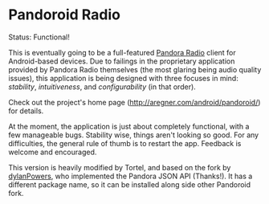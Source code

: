 Pandoroid Radio
===============
Status: Functional!

This is eventually going to be a full-featured [Pandora Radio](http://www.pandora.com/) client for Android-based devices.  Due to failings in the proprietary application provided by Pandora Radio themselves (the most glaring being audio quality issues), this application is being designed with three focuses in mind: _stability_, _intuitiveness_, and _configurability_ (in that order).

Check out the project's home page (http://aregner.com/android/pandoroid/) for details.

At the moment, the application is just about completely functional, with a few manageable bugs. Stability wise, things aren't looking so good. For any difficulties, the general rule of thumb is to restart the app. Feedback is welcome and encouraged.

This version is heavily modified by Tortel, and based on the fork by [dylanPowers](https://github.com/dylanPowers/pandoroid), who implemented the Pandora JSON API (Thanks!). It has a different package name, so it can be installed along side other Pandoroid fork.
